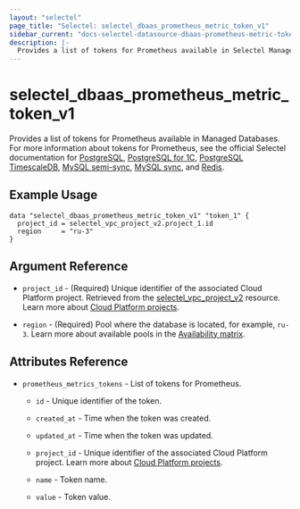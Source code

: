 ```yaml
---
layout: "selectel"
page_title: "Selectel: selectel_dbaas_prometheus_metric_token_v1"
sidebar_current: "docs-selectel-datasource-dbaas-prometheus-metric-token-v1"
description: |-
  Provides a list of tokens for Prometheus available in Selectel Managed Databases.
---
```


# selectel\_dbaas\_prometheus_metric_token_v1

Provides a list of tokens for Prometheus available in Managed Databases. For more information about tokens for Prometheus, see the official Selectel documentation for [PostgreSQL](https://docs.selectel.ru/cloud/managed-databases/postgresql/monitoring/#экспортировать-метрики-в-формате-prometheus), [PostgreSQL for 1C](https://docs.selectel.ru/cloud/managed-databases/postgresql-for-1c/monitoring-1c/#экспортировать-метрики-в-формате-prometheus), [PostgreSQL TimescaleDB](https://docs.selectel.ru/cloud/managed-databases/timescaledb/monitoring/#экспортировать-метрики-в-формате-prometheus), [MySQL semi-sync](https://docs.selectel.ru/cloud/managed-databases/mysql-semi-sync/monitoring/#экспортировать-метрики-в-формате-prometheus), [MySQL sync](https://docs.selectel.ru/cloud/managed-databases/mysql-sync/monitoring/#экспортировать-метрики-в-формате-prometheus), and [Redis](https://docs.selectel.ru/cloud/managed-databases/redis/monitoring/#экспортировать-метрики-в-формате-prometheus).

## Example Usage

```hcl
data "selectel_dbaas_prometheus_metric_token_v1" "token_1" {
  project_id = selectel_vpc_project_v2.project_1.id
  region     = "ru-3"
}
```

## Argument Reference

* `project_id` - (Required) Unique identifier of the associated Cloud Platform project. Retrieved from the [selectel_vpc_project_v2](https://registry.terraform.io/providers/selectel/selectel/latest/docs/resources/vpc_project_v2) resource. Learn more about [Cloud Platform projects](https://docs.selectel.ru/cloud/servers/about/projects/).

* `region` - (Required) Pool where the database is located, for example, `ru-3`. Learn more about available pools in the [Availability matrix](https://docs.selectel.ru/control-panel-actions/availability-matrix/#облачные-базы-данных).

## Attributes Reference

* `prometheus_metrics_tokens` -  List of tokens for Prometheus.

  * `id` - Unique identifier of the token.

  * `created_at` - Time when the token was created.

  * `updated_at` - Time when the token was updated.

  * `project_id` - Unique identifier of the associated Cloud Platform project. Learn more about [Cloud Platform projects](https://docs.selectel.ru/cloud/managed-databases/about/projects/).

  * `name` - Token name.

  * `value` - Token value.